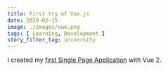 ```yaml
---
title: First try of Vue.js
date: 2020-02-15
image: ./images/vue.png
tags: [ Learning, Development ]
story_filter_tag: university
---
```


I created my [first Single Page Application](/portfolio/projects/dorich-site-v1/) with Vue 2.
